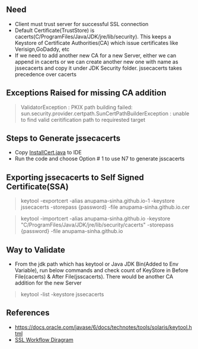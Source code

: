 ## Need
* Client must trust server for successful SSL connection
* Default Certificate(TrustStore) is cacerts(C/ProgramFiles/Java/JDK/jre/lib/security). This keeps a Keystore of Certificate Authorities(CA) which issue certificates like Verisign,GoDaddy, etc
* If we need to add another new CA for a new Server, either we can append in cacerts or we can create another new one with name as jssecacerts and copy it under JDK Security folder. jssecacerts takes precedence over cacerts

## Exceptions Raised for missing CA addition
> ValidatorException : PKIX path building failed: sun.security.provider.certpath.SunCertPathBuilderException : unable to find valid ceritification path to requirested target

## Steps to Generate jssecacerts
* Copy [InstallCert.java](https://github.com/escline/InstallCert/blob/master/InstallCert.java) to IDE
* Run the code and choose Option # 1 to use N7 to generate jsscacerts

## Exporting jssecacerts to Self Signed Certificate(SSA)
> keytool -exportcert -alias anupama-sinha.github.io-1 -keystore jssecacerts -storepass {password} -file anupama-sinha.github.io.cer

> keytool -importcert -alias anupama-sinha.github.io -keystore "C/ProgramFiles/Java/JDK/jre/lib/security/cacerts" -storepass {password} -file anupama-sinha.github.io

## Way to Validate
* From the jdk path which has keytool or Java JDK Bin(Added to Env Variable), run below commands and check count of KeyStore in Before File(cacerts) & After File(jsscacerts). There would be another CA addition for the new Server

> keytool -list -keystore jssecacerts

## References
* https://docs.oracle.com/javase/6/docs/technotes/tools/solaris/keytool.html
* [SSL Workflow Diragram](https://www.digicert.com/what-is-an-ssl-certificate)

